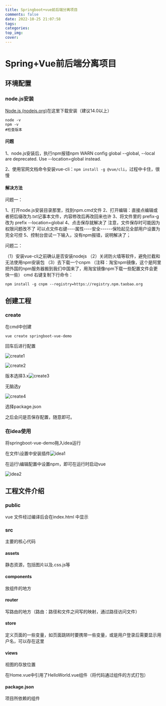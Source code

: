 ```yaml
---
title: Springboot+vue前后端分离项目
comments: false
date: 2022-10-25 21:07:58
tags:
categories:
top_img:
cover:
---
```


# Spring+Vue前后端分离项目

## 环境配置

### node.js安装

[Node.js (nodejs.org)](https://nodejs.org/zh-cn/)在这里下载安装（建议14.0以上）

```
node -v
npm -v
#检查版本
```

#### 问题

1、node.js安装后，执行npm报错npm WARN config global --global, --local are deprecated. Use --location=global instead.

2、使用官网文档命令安装vue-cli：`npm install -g @vue/cli`，过程中卡住，很慢

#### 解决方法

问题一：

1、打开node.js安装目录那里，找到npm.cmd文件
2、打开编辑：直接点编辑或者把后缀改为.txt记事本文件，内容修改后再改回来也许
3、将文件里的 prefix-g 改为 prefix --location=global
4、点击保存就解决了
注意，文件保存时可能因为权限问题改不了
可以点文件右键----属性----安全------保险起见全部用户设置为完全可控
5、控制台尝试一下输入，没有npm报错，说明解决了；

问题二：

（1）安装vue-cli之前确认是否安装nodejs
（2）关闭防火墙等软件，避免拦截和无法使用npm安装包
（3）去下载一个cnpm （注释：淘宝npm镜像，这个是阿里把外国的npm服务器搬到我们中国来了，用淘宝镜像npm下载一些配置文件会更快一些）
cmd 右键复制下行命令：

```
npm install -g cnpm --registry=https://registry.npm.taobao.org
```

## 创建工程

### create

在cmd中创建

```
vue create springboot-vue-demo
```

回车后进行配置



![create1](D:\GitHub\keithwzr.github.io\source\_posts\Springboot-vue前后端分离项目\create1.PNG)

![create2](D:\GitHub\keithwzr.github.io\source\_posts\Springboot-vue前后端分离项目\create2.PNG)

版本选择3.x![create3](D:\GitHub\keithwzr.github.io\source\_posts\Springboot-vue前后端分离项目\create3.PNG)

无脑选y

![create4](D:\GitHub\keithwzr.github.io\source\_posts\Springboot-vue前后端分离项目\create4.PNG)

选择package.json

之后会问是否保存配置，随意即可。

### 在idea使用

将springboot-vue-demo拖入idea运行

在文件\设置中安装插件![idea1](D:\GitHub\keithwzr.github.io\source\_posts\Springboot-vue前后端分离项目\idea1.PNG)

在运行\编辑配置中设置npm，即可在运行时启动vue

![idea2](D:\GitHub\keithwzr.github.io\source\_posts\Springboot-vue前后端分离项目\idea2.PNG)

## 工程文件介绍

### public

vue 文件经过编译后会在index.html 中显示

### src

主要的核心代码

#### assets

静态资源，包括图片以及.css.js等

#### components

放组件的地方

#### router

写路由的地方（路由：路径和文件之间写的映射，通过路径访问文件）

#### store

定义页面的一些变量，如页面跳转时要携带一些变量，或是用户登录后需要显示用户名，可以存在这里

#### views

视图的存放位置

在Home.vue中引用了HelloWorld.vue组件（将代码通过组件的方式打包）

#### package.json

项目所依赖的组件
